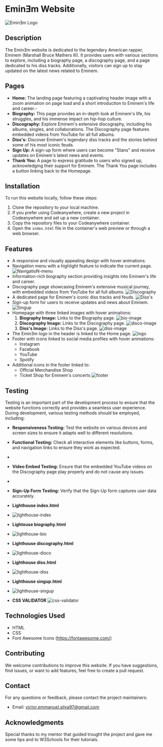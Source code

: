 # EminƎm Website

![EminƎm Logo](docs/readme-images/mockup.jpg)

## Description

The EminƎm website is dedicated to the legendary American rapper, Eminem (Marshall Bruce Mathers III). It provides users with various sections to explore, including a biography page, a discography page, and a page dedicated to his diss tracks. Additionally, visitors can sign up to stay updated on the latest news related to Eminem.

## Pages

- **Home:** The landing page featuring a captivating header image with a zoom animation on page load and a short introduction to Eminem's life and career.- 
- **Biography:** This page provides an in-depth look at Eminem's life, his struggles, and his immense impact on hip-hop culture.
- **Discography:** Explore Eminem's extensive discography, including his albums, singles, and collaborations. The Discography page features embedded videos from YouTube for all full albums.
- **Diss's:** Discover Eminem's legendary diss tracks and the stories behind some of his most iconic feuds.
- **Sign Up:** A sign-up form where users can become "Stans" and receive updates on Eminem's latest news and events.
- **Thank You:** A page to express gratitude to users who signed up, acknowledging their support for Eminem. The Thank You page includes a button linking back to the Homepage.

## Installation

To run this website locally, follow these steps:

1. Clone the repository to your local machine.
2. If you prefer using Codeanywhere, create a new project in Codeanywhere and set up a new container.
3. Copy the repository files to your Codeanywhere container.
4. Open the `index.html` file in the container's web preview or through a web browser.

## Features

- A responsive and visually appealing design with hover animations.
- Navigation menu with a highlight feature to indicate the current page.
  ![NavigatioN-menu](docs/readme-images/nav-menu.jpg)
- Information-rich biography section providing insights into Eminem's life and career.
- Discography page showcasing Eminem's extensive musical journey, with embedded videos from YouTube for all full albums.
  ![Discography](docs/readme-images/disco-video-image.jpg)
- A dedicated page for Eminem's iconic diss tracks and feuds.
  ![Diss's](docs/readme-images/diss-text-video-image.jpg)
- Sign-up form for users to receive updates and news about Eminem.
  ![Singup](docs/readme-images/submit-image.jpg)
- Homepage with three linked images with hover animations:
  1. **Biography Image:** Links to the Biography page.
   ![bio-image](docs/readme-images/bio-image.jpg)
  2. **Discography Image:** Links to the Discography page.
   ![disco-image](docs/readme-images/disco-image.jpg)
  3. **Diss's Image:** Links to the Diss's page.
   ![diss-image](docs/readme-images/diss-image.jpg)
- The EminƎm logo in the header is linked to the Home page.
  ![logo](docs/readme-images/logo.jpg)
- Footer with icons linked to social media profiles with hover animations:
  - Instagram
  - Facebook
  - YouTube
  - Spotify
- Additional icons in the footer linked to:
  - Official Merchandise Shop
  - Ticket Shop for Eminem's concerts
![footer](docs/readme-images/footer-image.jpg)

## Testing

Testing is an important part of the development process to ensure that the website functions correctly and provides a seamless user experience. During development, various testing methods should be employed, including:


- **Responsiveness Testing:** Test the website on various devices and screen sizes to ensure it adapts well to different resolutions.

- **Functional Testing:** Check all interactive elements like buttons, forms, and navigation links to ensure they work as expected.
- 
- **Video Embed Testing:** Ensure that the embedded YouTube videos on the Discography page play properly and do not cause any issues.
- 
- **Sign-Up Form Testing:** Verify that the Sign-Up form captures user data accurately.

- **Lighthouse index.html**
- 
  ![lighthouse-index](docs/testing/index-lighthouse.jpg) 

- **Lightouse biography.html**
- 
  ![lighthouse-bio](docs/testing/bio%20lighthouse.jpg)

- **Lighthouse discography.html**
- 
  ![lighthouse-disco](docs/testing/disco%20lighthouse.jpg)

- **Lighthouse diss.html**
- 
  ![lighthouse-diss](docs/testing/diss%20lighthouse.jpg)

- **Lighthouse singup.html**
- 
  ![lighthouse-singup](docs/testing/singup%20lighthouse.jpg)

- **CSS VALIDATOR**
  ![css-validator](docs/testing/css%20validator.jpg)
  
## Technologies Used

- HTML
- CSS
- Font Awesome Icons (<https://fontawesome.com/>)

## Contributing

We welcome contributions to improve this website. If you have suggestions, find issues, or want to add features, feel free to create a pull request.

## Contact

For any questions or feedback, please contact the project maintainers:

- Email: [victor.emmanuel.silva97@gmail.com](victor.emmanuel.silva97@gmail.com)


## Acknowledgments

Special thanks to my mentor that guided trought the project and gave me some tips and to W3Schools for their tutorials.
